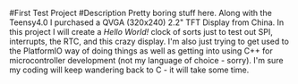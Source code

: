 #First Test Project
#Description
Pretty boring stuff here. Along with the Teensy4.0 I purchased a QVGA (320x240) 2.2" TFT Display from China. In this project I will create a *Hello World!* clock of sorts just to test out SPI, interrupts, the RTC, and this crazy display. I'm also just trying to get used to the PlatformIO way of doing things as well as getting into using C++ for microcontroller development (not my language of choice - sorry). I'm sure my coding will keep wandering back to C - it will take some time.